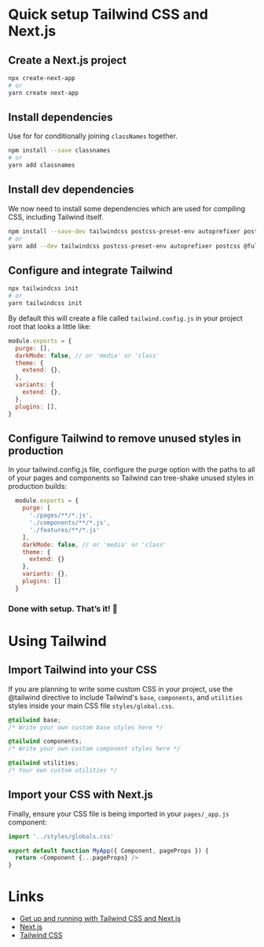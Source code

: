 # Quick setup Tailwind CSS and Next.js

## Create a Next.js project


```bash
npx create-next-app
# or
yarn create next-app
```


## Install dependencies

Use for for conditionally joining `classNames` together.

```bash
npm install --save classnames
# or
yarn add classnames
```

## Install dev dependencies

We now need to install some dependencies which are used for compiling CSS, including Tailwind itself.

```bash
npm install --save-dev tailwindcss postcss-preset-env autoprefixer postcss @fullhuman/postcss-purgecss postcss-import
# or
yarn add --dev tailwindcss postcss-preset-env autoprefixer postcss @fullhuman/postcss-purgecss postcss-import
```


## Configure and integrate Tailwind

```bash
npx tailwindcss init
# or
yarn tailwindcss init
```

By default this will create a file called `tailwind.config.js` in your project root that looks a little like:


```js
module.exports = {
  purge: [],
  darkMode: false, // or 'media' or 'class'
  theme: {
    extend: {},
  },
  variants: {
    extend: {},
  },
  plugins: [],
}
```

## Configure Tailwind to remove unused styles in production

In your tailwind.config.js file, configure the purge option with the paths to all of your pages and components so Tailwind can tree-shake unused styles in production builds:

```js
  module.exports = {
    purge: [
      './pages/**/*.js', 
      './components/**/*.js', 
      './features/**/*.js'
    ],
    darkMode: false, // or 'media' or 'class'
    theme: {
      extend: {}
    },
    variants: {},
    plugins: []
  }
```

### Done with setup. That’s it! 🎉

# Using Tailwind

## Import Tailwind into your CSS

If you are planning to write some custom CSS in your project, use the @tailwind directive to include Tailwind's `base`, `components`, and `utilities` styles inside your main CSS file `styles/global.css`.

```css
@tailwind base;
/* Write your own custom base styles here */

@tailwind components;
/* Write your own custom component styles here */

@tailwind utilities;
/* Your own custom utilities */

```

## Import your CSS with Next.js

Finally, ensure your CSS file is being imported in your `pages/_app.js` component:

```js
import '../styles/globals.css'

export default function MyApp({ Component, pageProps }) {
  return <Component {...pageProps} />
}

```


# Links

- [Get up and running with Tailwind CSS and Next.js](https://dev.to/notrab/get-up-and-running-with-tailwind-css-and-next-js-3a73)
- [Next.js](https://github.com/zeit/next.js)
- [Tailwind CSS](https://tailwindcss.com/)




